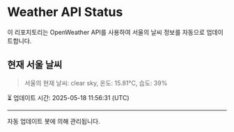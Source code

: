 
# Weather API Status

이 리포지토리는 OpenWeather API를 사용하여 서울의 날씨 정보를 자동으로 업데이트합니다.

## 현재 서울 날씨
> 서울의 현재 날씨: clear sky, 온도: 15.81°C, 습도: 39%

⏳ 업데이트 시간: 2025-05-18 11:56:31 (UTC)

---
자동 업데이트 봇에 의해 관리됩니다.
